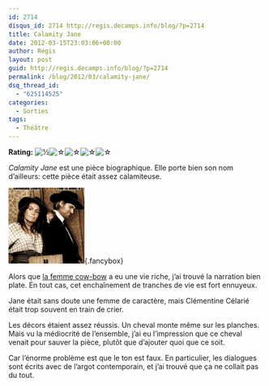 ```yaml
---
id: 2714
disqus_id: 2714 http://regis.decamps.info/blog/?p=2714
title: Calamity Jane
date: 2012-03-15T23:03:06+00:00
author: Régis
layout: post
guid: http://regis.decamps.info/blog/?p=2714
permalink: /blog/2012/03/calamity-jane/
dsq_thread_id:
  - "625114525"
categories:
  - Sorties
tags:
  - Théâtre
---
```

**Rating:** ![&frac12;](/blog/wp-content/plugins/xavins-review-ratings/default/half_star.png "0.5/5")![&#9734;](/blog/wp-content/plugins/xavins-review-ratings/default/blank_star.png "0.5/5")![&#9734;](/blog/wp-content/plugins/xavins-review-ratings/default/blank_star.png "0.5/5")![&#9734;](/blog/wp-content/plugins/xavins-review-ratings/default/blank_star.png "0.5/5")![&#9734;](/blog/wp-content/plugins/xavins-review-ratings/default/blank_star.png "0.5/5") 


  
_Calamity Jane_ est une pièce biographique. Elle porte bien son nom d’ailleurs: cette pièce était assez calamiteuse.

[<img src="/blog/wp-content/uploads/2012/03/calamity-jane-150x150.jpg" alt="Affiche du spectacle" title="calamity jane" width="150" height="150" class="alignleft size-thumbnail wp-image-2717" />](/blog/wp-content/uploads/2012/03/calamity-jane.jpg){.fancybox}

Alors que [la femme cow-bow](http://fr.wikipedia.org/wiki/Calamity_Jane) a eu une vie riche, j’ai trouvé la narration bien plate. En tout cas, cet enchaînement de tranches de vie est fort ennuyeux.

Jane était sans doute une femme de caractère, mais Clémentine Célarié était trop souvent en train de crier.

Les décors étaient assez réussis. Un cheval monte même sur les planches. Mais vu la médiocrité de l’ensemble, j’ai eu l’impression que ce cheval venait pour sauver la pièce, plutôt que d’ajouter quoi que ce soit.

Car l’énorme problème est que le ton est faux. En particulier, les dialogues sont écrits avec de l’argot contemporain, et j’ai trouvé que ça ne collait pas du tout.
